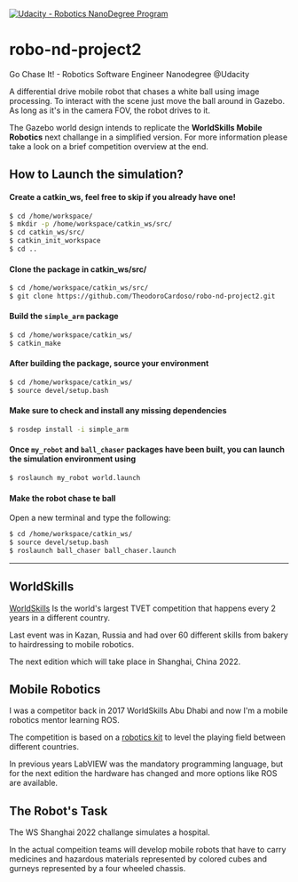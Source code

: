 [![Udacity - Robotics NanoDegree Program](https://s3-us-west-1.amazonaws.com/udacity-robotics/Extra+Images/RoboND_flag.png)](https://www.udacity.com/robotics)
# robo-nd-project2

Go Chase It! - Robotics Software Engineer Nanodegree @Udacity

A differential drive mobile robot that chases a white ball using image processing.
To interact with the scene just move the ball around in Gazebo. As long as it's in the camera FOV, the robot drives to it.

The Gazebo world design intends to replicate the **WorldSkills Mobile Robotics** next challange in a simplified version.
For more information please take a look on a brief competition overview at the end.

## How to Launch the simulation?

#### Create a catkin_ws, feel free to skip if you already have one!
```sh
$ cd /home/workspace/
$ mkdir -p /home/workspace/catkin_ws/src/
$ cd catkin_ws/src/
$ catkin_init_workspace
$ cd ..
```

#### Clone the package in catkin_ws/src/
```sh
$ cd /home/workspace/catkin_ws/src/
$ git clone https://github.com/TheodoroCardoso/robo-nd-project2.git
```

#### Build the `simple_arm` package
```sh
$ cd /home/workspace/catkin_ws/ 
$ catkin_make
```

#### After building the package, source your environment
```sh
$ cd /home/workspace/catkin_ws/
$ source devel/setup.bash
```

#### Make sure to check and install any missing dependencies
```sh
$ rosdep install -i simple_arm
```

#### Once `my_robot` and  `ball_chaser` packages have been built, you can launch the simulation environment using
```sh
$ roslaunch my_robot world.launch
```

#### Make the robot chase te ball
Open a new terminal and type the following:
```sh
$ cd /home/workspace/catkin_ws/
$ source devel/setup.bash
$ roslaunch ball_chaser ball_chaser.launch
```

----

## WorldSkills
[WorldSkills](https://worldskills.org/) Is the world's largest TVET competition that happens every 2 years in a different country.

Last event was in Kazan, Russia and had over 60 different skills from bakery to hairdressing to mobile robotics.

The next edition which will take place in Shanghai, China 2022.

## Mobile Robotics
I was a competitor back in 2017 WorldSkills Abu Dhabi and now I'm a mobile robotics mentor learning ROS.

The competition is based on a [robotics kit](https://www.studica.co/worldskills-shanghai-2022) to level the playing field between different countries.

In previous years LabVIEW was the mandatory programming language, but for the next edition the hardware has changed and more options like ROS are available.

## The Robot's Task
The WS Shanghai 2022 challange simulates a hospital.

In the actual compeition teams will develop mobile robots that have to carry medicines and hazardous materials represented by colored cubes and gurneys represented by a four wheeled chassis.
